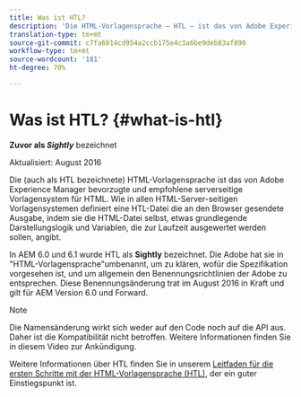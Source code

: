 ```yaml
---
title: Was ist HTL?
description: 'Die HTML-Vorlagensprache – HTL – ist das von Adobe Experience Manager bevorzugte und empfohlene serverseitige Vorlagensystem für HTML. '
translation-type: tm+mt
source-git-commit: c7fa6014cd954a2ccb175e4c3a6be9deb83af890
workflow-type: tm+mt
source-wordcount: '181'
ht-degree: 70%

---
```



# Was ist HTL? {#what-is-htl}

**Zuvor als *Sightly*** bezeichnet

Aktualisiert: August 2016

Die (auch als HTL bezeichnete) HTML-Vorlagensprache ist das von Adobe Experience Manager bevorzugte und empfohlene serverseitige Vorlagensystem für HTML. Wie in allen HTML-Server-seitigen Vorlagensystemen definiert eine HTL-Datei die an den Browser gesendete Ausgabe, indem sie die HTML-Datei selbst, etwas grundlegende Darstellungslogik und Variablen, die zur Laufzeit ausgewertet werden sollen, angibt.

In AEM 6.0 und 6.1 wurde HTL als **Sightly** bezeichnet. Die Adobe hat sie in &quot;HTML-Vorlagensprache&quot;umbenannt, um zu klären, wofür die Spezifikation vorgesehen ist, und um allgemein den Benennungsrichtlinien der Adobe zu entsprechen. Diese Benennungsänderung trat im August 2016 in Kraft und gilt für AEM Version 6.0 und Forward.

>[!NOTE]
>
>Die Namensänderung wirkt sich weder auf den Code noch auf die API aus. Daher ist die Kompatibilität nicht betroffen. Weitere Informationen finden Sie in diesem Video zur Ankündigung.[](https://helpx.adobe.com/experience-manager/how-to/announce-htl.html)

Weitere Informationen über HTL finden Sie in unserem [Leitfaden für die ersten Schritte mit der HTML-Vorlagensprache (HTL)](overview.md), der ein guter Einstiegspunkt ist.
